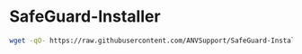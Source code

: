 # SafeGuard-Installer
```bash
wget -qO- https://raw.githubusercontent.com/ANVSupport/SafeGuard-Installer/master/main.sh | bash -s -- [TOKEN]
```
